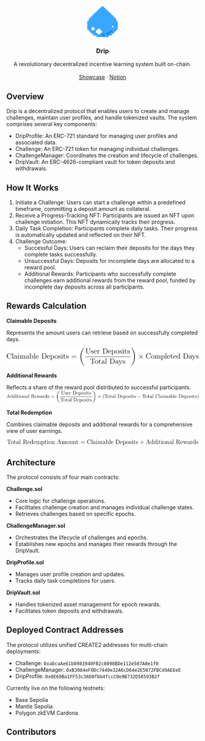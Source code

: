 <!-- PROJECT LOGO -->
<br />
<p align="center">
    <img src="assets/drip_logo.png" alt="Logo" width="80" height="80">

  <h3 align="center">Drip</h3>

  <p align="center">
    A revolutionary decentralized incentive learning system built on-chain.
    <br />
    <br />
    <a href="https://ethglobal.com/showcase/drip-e73wa">Showcase</a>
    ·
    <a href="https://rich-tangelo-02d.notion.site/Drip-787aa87d794e4e439486f46fd54f00dd?pvs=74">Notion</a>
  </p>
</p>

## Overview

Drip is a decentralized protocol that enables users to create and manage challenges, maintain user profiles, and handle tokenized vaults. The system comprises several key components:

- DripProfile: An ERC-721 standard for managing user profiles and associated data.
- Challenge: An ERC-721 token for managing individual challenges.
- ChallengeManager: Coordinates the creation and lifecycle of challenges.
- DripVault: An ERC-4626-compliant vault for token deposits and withdrawals.

## How It Works

1. Initiate a Challenge: Users can start a challenge within a predefined timeframe, committing a deposit amount as collateral.
2. Receive a Progress-Tracking NFT: Participants are issued an NFT upon challenge initiation. This NFT dynamically tracks their progress.
3. Daily Task Completion: Participants complete daily tasks. Their progress is automatically updated and reflected on their NFT.
4. Challenge Outcome:
   - Successful Days: Users can reclaim their deposits for the days they complete tasks successfully.
   - Unsuccessful Days: Deposits for incomplete days are allocated to a reward pool.
   - Additional Rewards: Participants who successfully complete challenges earn additional rewards from the reward pool, funded by incomplete day deposits across all participants.

## Rewards Calculation

**Claimable Deposits**

Represents the amount users can retrieve based on successfully completed days.

![claimable_deposits](assets/reward_claimable_deposits.png)

**Additional Rewards**

Reflects a share of the reward pool distributed to successful participants.
![additional_rewards](assets/reward_additional_rewards.png)

**Total Redemption**

Combines claimable deposits and additional rewards for a comprehensive view of user earnings.

![additional_redemption](assets/reward_total.png)

## Architecture

The protocol consists of four main contracts:

**Challenge.sol**

- Core logic for challenge operations.
- Facilitates challenge creation and manages individual challenge states.
- Retrieves challenges based on specific epochs.

**ChallengeManager.sol**

- Orchestrates the lifecycle of challenges and epochs.
- Establishes new epochs and manages their rewards through the DripVault.

**DripProfile.sol**

- Manages user profile creation and updates.
- Tracks daily task completions for users.

**DripVault.sol**

- Handles tokenized asset management for epoch rewards.
- Facilitates token deposits and withdrawals.

## Deployed Contract Addresses

The protocol utilizes unified CREATE2 addresses for multi-chain deployments:

- Challenge: `0xaDcaAe61b8983940FB2c8098BDe112e507A0e1f0`
- ChallengeManager: `0xB3084eF0Dc7440e32A6cD64e2E5072FBCd9AEEeE`
- DripProfile: `0x0E69Ba1FF53c36D0fbb4fccC0e9B732D58593B2f`

Currently live on the following testnets:

- Base Sepolia
- Mantle Sepolia
- Polygon zkEVM Cardona

## Contributors

<a href="https://github.com/Doge-is-Dope"><img src="https://avatars.githubusercontent.com/u/7845979?v=4" alt="" style="width:5%; border-radius: 50%;" /></a>
<a href="https://github.com/yuhsuan19"><img src="https://avatars.githubusercontent.com/u/22169860?v=4" alt="" style="width:5%; border-radius: 50%;" /></a>
<a href="https://github.com/meatballjim"><img src="https://avatars.githubusercontent.com/u/185509988?v=4" alt="" style="width:5%; border-radius: 50%;" /></a>
<a href="https://github.com/"><img src="https://avatars.githubusercontent.com/u/0?v=4" alt="" style="width:5%; border-radius: 50%;" /></a>
